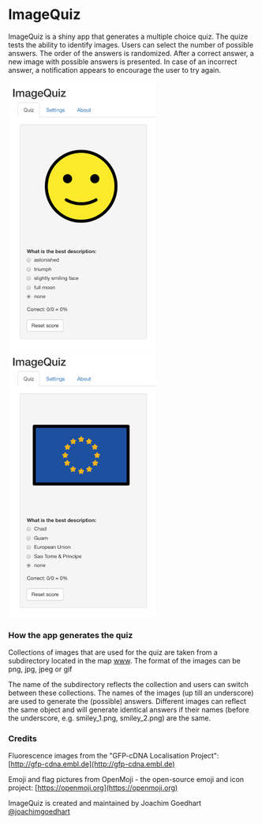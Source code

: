 # ImageQuiz

ImageQuiz is a shiny app that generates a multiple choice quiz. The quize tests the ability to identify images. Users can select the number of possible answers. The order of the answers is randomized. After a correct answer, a new image with possible answers is presented. In case of an incorrect answer, a notification appears to encourage the user to try again.

<img src="ImageQuiz-Faces.png" width="300">
<img src="ImageQuiz-Flags.png" width="300">

### How the app generates the quiz

Collections of images that are used for the quiz are taken from a subdirectory located in the map [www](https://github.com/JoachimGoedhart/ImageQuiz/tree/main/www).
The format of the images can be png, jpg, jpeg or gif

The name of the subdirectory reflects the collection and users can switch between these collections.
The names of the images (up till an underscore) are used to generate the (possible) answers. Different images can reflect the same object and will generate identical answers if their names (before the underscore, e.g. smiley_1.png, smiley_2.png) are the same.

### Credits

Fluorescence images from the "GFP-cDNA Localisation Project": [http://gfp-cdna.embl.de](http://gfp-cdna.embl.de)

Emoji and flag pictures from OpenMoji - the open-source emoji and icon project: [https://openmoji.org](https://openmoji.org)
  
ImageQuiz is created and maintained by Joachim Goedhart
[@joachimgoedhart](https://twitter.com/joachimgoedhart)